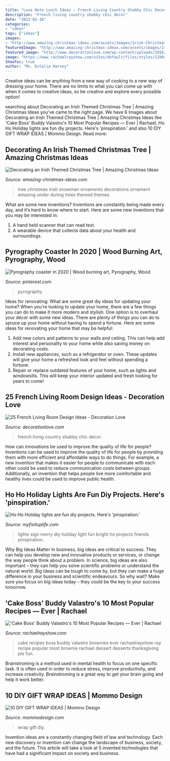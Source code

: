 ```yaml
---
title: "Love Note Lunch Ideas ~ French Living Country Shabby Chic Decor"
description: "French living country shabby chic decor"
date: "2023-02-16"
categories:
- "ideas"
tags: ["ideas"]
images:
- "http://www.amazing-christmas-ideas.com/assets/images/Irish-Christmas-Tree/irish-snowman-1.jpg"
featuredImage: "http://www.amazing-christmas-ideas.com/assets/images/Irish-Christmas-Tree/irish-snowman-1.jpg"
featured_image: "http://www.decorationlove.com/wp-content/uploads/2016/09/Shabby-Chic-French-Country-Living-Room-Decor.jpg"
image: "https://www.rachaelrayshow.com/sites/default/files/styles/1280x720/public/images/2015-05/1e81d9ddb81fa08481c942a7f794300e.jpg?itok=OgfycqiZ"
ShowToc: true
author: "Ms. Eulalia Harvey"
---
```



Creative ideas can be anything from a new way of cooking to a new way of dressing your home. There are no limits to what you can come up with when it comes to creative ideas, so be creative and explore every possible option!

	

		
searching about Decorating an Irish Themed Christmas Tree | Amazing Christmas Ideas you've came to the right page. We have 6 Images about Decorating an Irish Themed Christmas Tree | Amazing Christmas Ideas like &#039;Cake Boss&#039; Buddy Valastro&#039;s 10 Most Popular Recipes — Ever | Rachael, Ho Ho Holiday lights are fun diy projects. Here&#039;s &#039;pinspiration.&#039; and also 10 DIY GIFT WRAP IDEAS | Mommo Design. Read more:
		
    
## Decorating An Irish Themed Christmas Tree | Amazing Christmas Ideas

<img loading=lazy src="http://www.amazing-christmas-ideas.com/assets/images/Irish-Christmas-Tree/irish-snowman-1.jpg" onerror="this.onerror=null;this.src='https://tse4.mm.bing.net/th?id=OIP.n94Q9NVbgVGCvfyqn47SKQHaJ3&amp;pid=15.1';" alt="Decorating an Irish Themed Christmas Tree | Amazing Christmas Ideas">

_Source: amazing-christmas-ideas.com_

>tree christmas irish snowman ornaments decorations ornament amazing under during trees themed themes. 

	

What are some new inventions?
Inventions are constantly being made every day, and it’s hard to know where to start. Here are some new inventions that you may be interested in: 
1. A hand held scanner that can read text.
2. A wearable device that collects data about your health and surroundings. 

    
## Pyrography Coaster In 2020 | Wood Burning Art, Pyrography, Wood

<img loading=lazy src="https://i.pinimg.com/736x/b5/70/db/b570db8fe2df29bdd2c76d6394c0318e.jpg" onerror="this.onerror=null;this.src='https://tse1.mm.bing.net/th?id=OIP.QQ4opEX4Wl9pmD-LLdaIigHaJ3&amp;pid=15.1';" alt="Pyrography coaster in 2020 | Wood burning art, Pyrography, Wood">

_Source: pinterest.com_

>pyrography. 

	

Ideas for renovating: What are some great diy ideas for updating your home?
When you're looking to update your home, there are a few things you can do to make it more modern and stylish. One option is to overhaul your décor with some new ideas. There are plenty of things you can do to spruce up your home without having to spend a fortune. Here are some ideas for renovating your home that may be helpful: 
1. Add new colors and patterns to your walls and ceiling. This can help add interest and personality to your home while also saving money on decorating costs. 
2. Install new appliances, such as a refrigerator or oven. These updates will give your home a refreshed look and feel without spending a fortune. 
3. Repair or replace outdated features of your home, such as lights and windowsills. This will keep your interior updated and fresh looking for years to come! 

    
## 25 French Living Room Design Ideas - Decoration Love

<img loading=lazy src="http://www.decorationlove.com/wp-content/uploads/2016/09/Shabby-Chic-French-Country-Living-Room-Decor.jpg" onerror="this.onerror=null;this.src='https://tse1.mm.bing.net/th?id=OIP.46DsImH5QD9z8AqgP-saCAHaLL&amp;pid=15.1';" alt="25 French Living Room Design Ideas - Decoration Love">

_Source: decorationlove.com_

>french living country shabby chic decor. 

	

How can innovations be used to improve the quality of life for people?
Inventions can be used to improve the quality of life for people by providing them with more efficient and affordable ways to do things. For example, a new invention that makes it easier for people to communicate with each other could be used to reduce communication costs between groups. Additionally, an invention that helps people live more comfortable and healthy lives could be used to improve public health.

    
## Ho Ho Holiday Lights Are Fun Diy Projects. Here&#039;s &#039;pinspiration.&#039;

<img loading=lazy src="http://myfixituplife.com/wp-content/uploads/2016/11/3-Holiday-light-interior-sign-Merry-Bright.jpg" onerror="this.onerror=null;this.src='https://tse2.mm.bing.net/th?id=OIP.TNVU6lmLaOH_wFaUwj66oAHaLH&amp;pid=15.1';" alt="Ho Ho Holiday lights are fun diy projects. Here&#039;s &#039;pinspiration.&#039;">

_Source: myfixituplife.com_

>lights sign merry diy holiday light fun bright ho projects friends pinspiration. 

	

Why Big Ideas Matter
In business, big ideas are critical to success. They can help you develop new and innovative products or services, or change the way people think about a problem. In science, big ideas are also important – they can help you solve scientific problems or understand the natural world.
Big ideas can be tough to come by, but they can make a huge difference in your business and scientific endeavours. So why wait? Make sure you focus on big ideas today – they could be the key to your success tomorrow.

    
## &#039;Cake Boss&#039; Buddy Valastro&#039;s 10 Most Popular Recipes — Ever | Rachael

<img loading=lazy src="https://www.rachaelrayshow.com/sites/default/files/styles/1280x720/public/images/2015-05/1e81d9ddb81fa08481c942a7f794300e.jpg?itok=OgfycqiZ" onerror="this.onerror=null;this.src='https://tse2.mm.bing.net/th?id=OIP.LNlZ7BgFPoYMQftsTRBAhwHaEK&amp;pid=15.1';" alt="&#039;Cake Boss&#039; Buddy Valastro&#039;s 10 Most Popular Recipes — Ever | Rachael">

_Source: rachaelrayshow.com_

>cake recipes boss buddy valastro brownies ever rachaelrayshow ray recipe popular most brownie rachael dessert desserts thanksgiving pie fun. 

	

Brainstroming is a method used in mental health to focus on one specific task. It is often used in order to reduce stress, improve productivity, and increase creativity. Brainstroming is a great way to get your brain going and help it work better.

    
## 10 DIY GIFT WRAP IDEAS | Mommo Design

<img loading=lazy src="http://www.mommodesign.com/sites/default/files/styles/full_width/public/images/gallery/1530/giftwrap4.jpg?itok=Y-um-7ds" onerror="this.onerror=null;this.src='https://tse1.mm.bing.net/th?id=OIP.jC3MpvjlW0Ef15du5e3KYgHaJP&amp;pid=15.1';" alt="10 DIY GIFT WRAP IDEAS | Mommo Design">

_Source: mommodesign.com_

>wrap gift diy. 

	

Invention ideas are a constantly changing field of law and technology. Each new discovery or invention can change the landscape of business, society, and the future. This article will take a look at 5 invented technologies that have had a significant impact on society and business.

